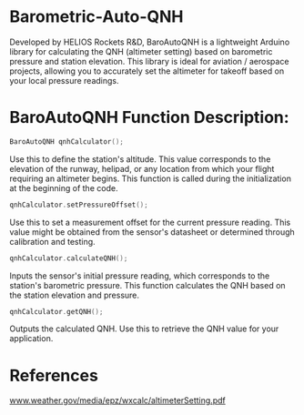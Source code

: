 # Barometric-Auto-QNH
Developed by HELIOS Rockets R&D, BaroAutoQNH is a lightweight Arduino library for calculating the QNH (altimeter setting) based on barometric pressure and station elevation. This library is ideal for aviation / aerospace projects, allowing you to accurately set the altimeter for takeoff based on your local pressure readings.

# BaroAutoQNH Function Description:
```C++
BaroAutoQNH qnhCalculator();
```
Use this to define the station's altitude. This value corresponds to the elevation of the runway, helipad, or any location from which your flight requiring an altimeter begins. This function is called during the initialization at the beginning of the code.

```C++
qnhCalculator.setPressureOffset();
```
Use this to set a measurement offset for the current pressure reading. This value might be obtained from the sensor's datasheet or determined through calibration and testing.

```C++
qnhCalculator.calculateQNH();
```
Inputs the sensor's initial pressure reading, which corresponds to the station's barometric pressure. This function calculates the QNH based on the station elevation and pressure.

```C++
qnhCalculator.getQNH();
```
Outputs the calculated QNH. Use this to retrieve the QNH value for your application.

# References
www.weather.gov/media/epz/wxcalc/altimeterSetting.pdf
